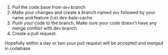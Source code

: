 1. Pull the code base from `dev` branch
2. Make your changes and create a branch named `dev` followed by your name and feature (i.e) dev-bala-cache
3. Push your code to the branch, Make sure your code doesn't have any merge conflict with dev branch
4. Create a pull request. 

Hopefully within a day or two your pull request will be accepted and merged in codebase
